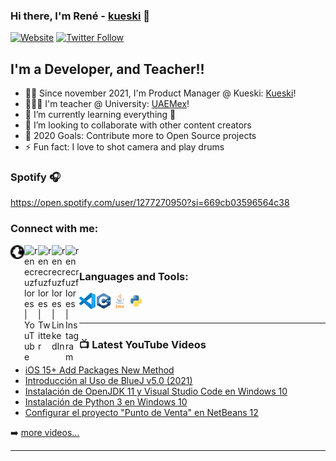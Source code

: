 ### Hi there, I'm René - [kueski][website] 👋

[![Website](https://img.shields.io/website?label=kueski.com&style=for-the-badge&url=https://kueski.com)](https://kueski.com)
[![Twitter Follow](https://img.shields.io/twitter/follow/renecruzflores?color=1DA1F2&logo=twitter&style=for-the-badge)](https://twitter.com/intent/follow?original_referer=https://github.com/renecruz&screen_name=renecruzflores)

## I'm a Developer, and Teacher!!

- 🧑🏻 Since november 2021, I'm Product Manager @ Kueski: [Kueski][website]!
- 🧑🏻‍🏫 I'm teacher @ University: [UAEMex][school]!
- 🌱 I’m currently learning everything 🤣
- 👯 I’m looking to collaborate with other content creators
- 🥅 2020 Goals: Contribute more to Open Source projects
- ⚡ Fun fact: I love to shot camera and play drums

### Spotify  🎧

https://open.spotify.com/user/1277270950?si=669cb03596564c38

### Connect with me:

[<img align="left" alt="ditamex.com" width="22px" src="https://raw.githubusercontent.com/iconic/open-iconic/master/svg/globe.svg" />][website]
[<img align="left" alt="renecruzflores | YouTube" width="22px" src="https://cdn.jsdelivr.net/npm/simple-icons@v3/icons/youtube.svg" />][youtube]
[<img align="left" alt="renecruzflores | Twitter" width="22px" src="https://cdn.jsdelivr.net/npm/simple-icons@v3/icons/twitter.svg" />][twitter]
[<img align="left" alt="renecruzflores | LinkedIn" width="22px" src="https://cdn.jsdelivr.net/npm/simple-icons@v3/icons/linkedin.svg" />][linkedin]
[<img align="left" alt="renecruzflores | Instagram" width="22px" src="https://cdn.jsdelivr.net/npm/simple-icons@v3/icons/instagram.svg" />][instagram]

<br />

### Languages and Tools:

[<img align="left" alt="Visual Studio Code" width="26px" src="https://raw.githubusercontent.com/github/explore/80688e429a7d4ef2fca1e82350fe8e3517d3494d/topics/visual-studio-code/visual-studio-code.png" /><img align="left" alt="C++" width="26px" src="https://raw.githubusercontent.com/github/explore/80688e429a7d4ef2fca1e82350fe8e3517d3494d/topics/cpp/cpp.png" />
<img align="left" alt="Java" width="26px" src="https://raw.githubusercontent.com/github/explore/80688e429a7d4ef2fca1e82350fe8e3517d3494d/topics/java/java.png" />
<img align="left" alt="Python" width="26px" src="https://raw.githubusercontent.com/github/explore/80688e429a7d4ef2fca1e82350fe8e3517d3494d/topics/python/python.png" />][devplaylist]

<br />
<br />

---

### 📺 Latest YouTube Videos

<!-- YOUTUBE:START -->
- [iOS 15+ Add Packages New Method](https://www.youtube.com/watch?v=bN0AkBT-C7M)
- [Introducción al Uso de BlueJ v5.0 &lpar;2021&rpar;](https://www.youtube.com/watch?v=-xFv6bqQHpU)
- [Instalación de OpenJDK 11 y Visual Studio Code en Windows 10](https://www.youtube.com/watch?v=alSguHvT6z0)
- [Instalación de Python 3 en Windows 10](https://www.youtube.com/watch?v=3W-vUmNdgWs)
- [Configurar el proyecto &quot;Punto de Venta&quot; en NetBeans 12](https://www.youtube.com/watch?v=kh1j_JG2WLk)
<!-- YOUTUBE:END -->

➡️ [more videos...](https://youtube.com/renecruzflores)

---

[website]: https://kueski.com
[school]: https://www.uaemex.mx/
[twitter]: https://twitter.com/renecruzflores
[youtube]: https://youtube.com/renecruzflores
[instagram]: https://instagram.com/renecruzflores
[linkedin]: https://linkedin.com/in/renecruzflores
[devplaylist]: https://www.youtube.com/playlist?list=PLuLE9s9J8IVBbf0ckMt2_D-kwlNx6aU6H

